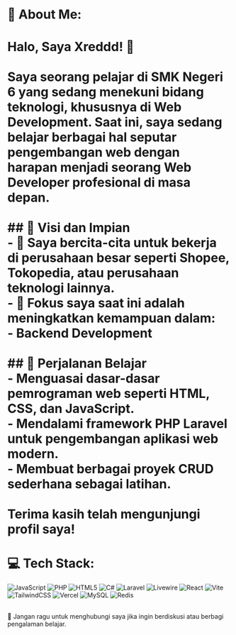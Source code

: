 # 💫 About Me:
# Halo, Saya Xreddd! 👋<br><br>Saya seorang pelajar di **SMK Negeri 6** yang sedang menekuni bidang teknologi, khususnya di **Web Development**. Saat ini, saya sedang belajar berbagai hal seputar pengembangan web dengan harapan menjadi seorang **Web Developer** profesional di masa depan.<br><br>## 🚀 Visi dan Impian<br>- 🌟 Saya bercita-cita untuk bekerja di perusahaan besar seperti **Shopee**, **Tokopedia**, atau perusahaan teknologi lainnya.<br>- 🎯 Fokus saya saat ini adalah meningkatkan kemampuan dalam:<br>  - **Backend Development**<br><br>## 📖 Perjalanan Belajar<br>- Menguasai dasar-dasar pemrograman web seperti **HTML**, **CSS**, dan **JavaScript**.<br>- Mendalami framework **PHP Laravel** untuk pengembangan aplikasi web modern.<br>- Membuat berbagai proyek CRUD sederhana sebagai latihan.<br><br>Terima kasih telah mengunjungi profil saya!  

# 💻 Tech Stack:
![JavaScript](https://img.shields.io/badge/javascript-%23323330.svg?style=for-the-badge&logo=javascript&logoColor=%23F7DF1E) ![PHP](https://img.shields.io/badge/php-%23777BB4.svg?style=for-the-badge&logo=php&logoColor=white) ![HTML5](https://img.shields.io/badge/html5-%23E34F26.svg?style=for-the-badge&logo=html5&logoColor=white) ![C#](https://img.shields.io/badge/c%23-%23239120.svg?style=for-the-badge&logo=csharp&logoColor=white) ![Laravel](https://img.shields.io/badge/laravel-%23FF2D20.svg?style=for-the-badge&logo=laravel&logoColor=white) ![Livewire](https://img.shields.io/badge/livewire-%234e56a6.svg?style=for-the-badge&logo=livewire&logoColor=white) ![React](https://img.shields.io/badge/react-%2320232a.svg?style=for-the-badge&logo=react&logoColor=%2361DAFB) ![Vite](https://img.shields.io/badge/vite-%23646CFF.svg?style=for-the-badge&logo=vite&logoColor=white) ![TailwindCSS](https://img.shields.io/badge/tailwindcss-%2338B2AC.svg?style=for-the-badge&logo=tailwind-css&logoColor=white) ![Vercel](https://img.shields.io/badge/vercel-%23000000.svg?style=for-the-badge&logo=vercel&logoColor=white) ![MySQL](https://img.shields.io/badge/mysql-4479A1.svg?style=for-the-badge&logo=mysql&logoColor=white) ![Redis](https://img.shields.io/badge/redis-%23DD0031.svg?style=for-the-badge&logo=redis&logoColor=white)

<br>💌 Jangan ragu untuk menghubungi saya jika ingin berdiskusi atau berbagi pengalaman belajar.
